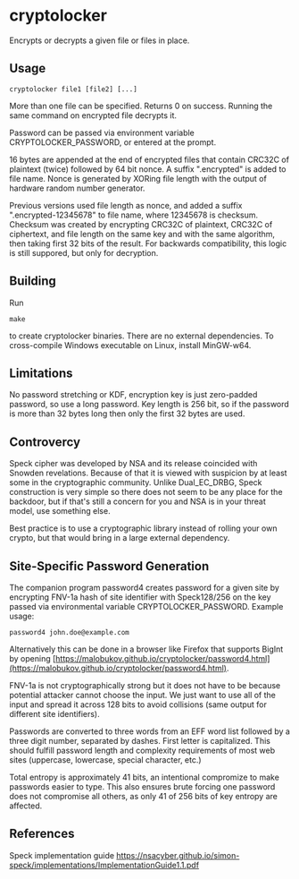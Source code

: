 # cryptolocker

Encrypts or decrypts a given file or files in place. 

## Usage

    cryptolocker file1 [file2] [...]

More than one file can be specified. Returns 0 on success. Running the same command on encrypted file decrypts it.

Password can be passed via environment variable CRYPTOLOCKER_PASSWORD, or entered at the prompt.

16 bytes are appended at the end of encrypted files that contain CRC32C of plaintext (twice) followed by 64 bit nonce. A suffix ".encrypted" is added to file name. Nonce is generated by XORing file length with the output of hardware random number generator.

Previous versions used file length as nonce, and added a suffix ".encrypted-12345678" to file name, where 12345678 is checksum. Checksum was created by encrypting CRC32C of plaintext, CRC32C of ciphertext, and file length on the same key and with the same algorithm, then taking first 32 bits of the result. For backwards compatibility, this logic is still suppored, but only for decryption.

## Building

Run

    make
    
to create cryptolocker binaries. There are no external dependencies. To cross-compile Windows executable on Linux, install MinGW-w64.

## Limitations

No password stretching or KDF, encryption key is just zero-padded password, so use a long password. Key length is 256 bit, so if the password is more than 32 bytes long then only the first 32 bytes are used.

## Controvercy

Speck cipher was developed by NSA and its release coincided with Snowden revelations. Because of that it is viewed with suspicion by at least some in the cryptographic community. Unlike Dual_EC_DRBG, Speck construction is very simple so there does not seem to be any place for the backdoor, but if that's still a concern for you and NSA is in your threat model, use something else.

Best practice is to use a cryptographic library instead of rolling your own crypto, but that would bring in a large external dependency.

## Site-Specific Password Generation

The companion program password4 creates password for a given site by encrypting FNV-1a hash of site identifier with Speck128/256 on the key passed via environmental variable CRYPTOLOCKER_PASSWORD. Example usage:

    password4 john.doe@example.com

Alternatively this can be done in a browser like Firefox that supports BigInt by opening [https://malobukov.github.io/cryptolocker/password4.html](https://malobukov.github.io/cryptolocker/password4.html).

FNV-1a is not cryptographically strong but it does not have to be because potential attacker cannot choose the input. We just want to use all of the input and spread it across 128 bits to avoid collisions (same output for different site identifiers).

Passwords are converted to three words from an EFF word list followed by a three digit number, separated by dashes. First letter is capitalized. This should fulfill password length and complexity requirements of most web sites (uppercase, lowercase, special character, etc.)

Total entropy is approximately 41 bits, an intentional compromize to make passwords easier to type. This also ensures brute forcing one password does not compromise all others, as only 41 of 256 bits of key entropy are affected.

## References

Speck implementation guide https://nsacyber.github.io/simon-speck/implementations/ImplementationGuide1.1.pdf
